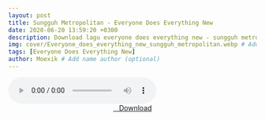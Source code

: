 ```yaml
---
layout: post
title: Sungguh Metropolitan - Everyone Does Everything New
date: 2020-06-20 13:59:20 +0300
description: Download lagu everyone does everything new - sungguh metropolitan.mp3 # Add post description (optional)
img: cover/Everyone_does_everything_new_sungguh_metropolitan.webp # Add image post (optional)
tags: [Everyone Does Everything New]
author: Moexik # Add name author (optional)
---
```


<audio class='js-player' style="--plyr-color-main: #212121;" controls>
<source src="https://drive.google.com/uc?authuser=0&id=1rFLGVlAHTBoUbwL8saMFqVVyBF1CRRrd&export=download" type="audio/mp3">
</audio><br />

<center>
<a href="/dl/sungguhmetropolitan-everyonedoeseverythingnew/" ><i class="fa fa-caret-down" aria-hidden="true"></i>&nbsp; &nbsp;Download</a>
</center><br />
